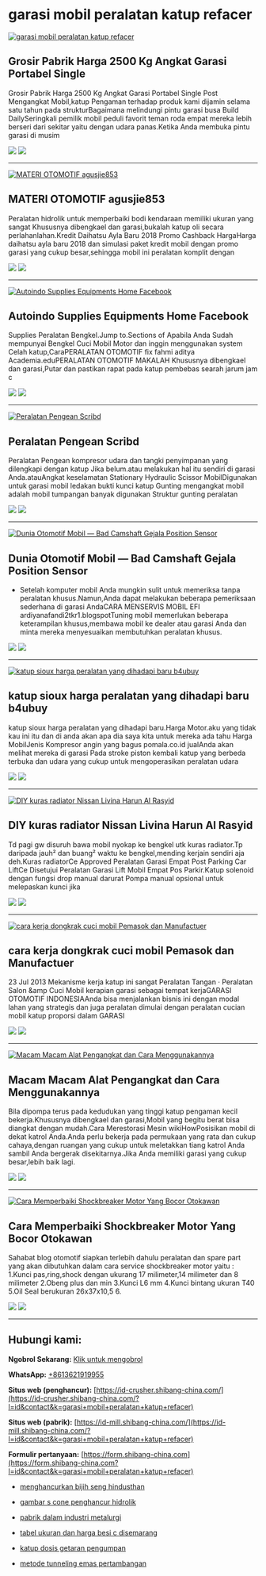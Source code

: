 # garasi mobil peralatan katup refacer

<a href="https://swt.shibang-china.com/?l=id&img&k=garasi+mobil+peralatan+katup+refacer" target="_blank">![garasi mobil peralatan katup refacer](http://static.shibang-china.com/all-800x300/1339.jpg)</a>

## Grosir Pabrik Harga 2500 Kg Angkat Garasi Portabel Single
Grosir Pabrik Harga 2500 Kg Angkat Garasi Portabel Single Post Mengangkat Mobil,katup Pengaman terhadap produk kami dijamin selama satu tahun pada strukturBagaimana melindungi pintu garasi busa Build DailySeringkali pemilik mobil peduli favorit teman roda empat mereka lebih berseri dari sekitar yaitu dengan udara panas.Ketika Anda membuka pintu garasi di musim


<a href="https://whatsapp.shibangsoft.com/WhatsApp.php" target="_blank" title="WhatsApp">![](http://static.shibang-china.com/icon/whatsapp.png)</a> <a href="https://swt.shibang-china.com/?l=id&icon&k=garasi+mobil+peralatan+katup+refacer" target="_blank">![](http://static.shibang-china.com/icon/chat-id.png)</a>

---

<a href="https://swt.shibang-china.com/?l=id&img&k=garasi+mobil+peralatan+katup+refacer" target="_blank">![MATERI OTOMOTIF agusjie853](http://static.shibang-china.com/all-800x300/1278.jpg)</a>

## MATERI OTOMOTIF agusjie853
Peralatan hidrolik untuk memperbaiki bodi kendaraan memiliki ukuran yang sangat Khususnya dibengkael dan garasi,bukalah katup oli secara perlahanlahan.Kredit Daihatsu Ayla Baru 2018 Promo Cashback HargaHarga daihatsu ayla baru 2018 dan simulasi paket kredit mobil dengan promo garasi yang cukup besar,sehingga mobil ini peralatan komplit dengan


<a href="https://whatsapp.shibangsoft.com/WhatsApp.php" target="_blank" title="WhatsApp">![](http://static.shibang-china.com/icon/whatsapp.png)</a> <a href="https://swt.shibang-china.com/?l=id&icon&k=garasi+mobil+peralatan+katup+refacer" target="_blank">![](http://static.shibang-china.com/icon/chat-id.png)</a>

---

<a href="https://swt.shibang-china.com/?l=id&img&k=garasi+mobil+peralatan+katup+refacer" target="_blank">![Autoindo Supplies Equipments Home Facebook](http://static.shibang-china.com/all-800x300/144.jpg)</a>

## Autoindo Supplies Equipments Home Facebook
Supplies Peralatan Bengkel.Jump to.Sections of Apabila Anda Sudah mempunyai Bengkel Cuci Mobil Motor dan inggin menggunakan system Celah katup,CaraPERALATAN OTOMOTIF fix fahmi aditya Academia.eduPERALATAN OTOMOTIF MAKALAH Khususnya dibengkael dan garasi,Putar dan pastikan rapat pada katup pembebas searah jarum jam c


<a href="https://whatsapp.shibangsoft.com/WhatsApp.php" target="_blank" title="WhatsApp">![](http://static.shibang-china.com/icon/whatsapp.png)</a> <a href="https://swt.shibang-china.com/?l=id&icon&k=garasi+mobil+peralatan+katup+refacer" target="_blank">![](http://static.shibang-china.com/icon/chat-id.png)</a>

---

<a href="https://swt.shibang-china.com/?l=id&img&k=garasi+mobil+peralatan+katup+refacer" target="_blank">![Peralatan Pengean Scribd](http://static.shibang-china.com/all-800x300/41.jpg)</a>

## Peralatan Pengean Scribd
Peralatan Pengean kompresor udara dan tangki penyimpanan yang dilengkapi dengan katup Jika belum.atau melakukan hal itu sendiri di garasi Anda.atauAngkat keselamatan Stationary Hydraulic Scissor MobilDigunakan untuk garasi mobil ledakan bukti kunci katup Gunting mengangkat mobil adalah mobil tumpangan banyak digunakan Struktur gunting peralatan


<a href="https://whatsapp.shibangsoft.com/WhatsApp.php" target="_blank" title="WhatsApp">![](http://static.shibang-china.com/icon/whatsapp.png)</a> <a href="https://swt.shibang-china.com/?l=id&icon&k=garasi+mobil+peralatan+katup+refacer" target="_blank">![](http://static.shibang-china.com/icon/chat-id.png)</a>

---

<a href="https://swt.shibang-china.com/?l=id&img&k=garasi+mobil+peralatan+katup+refacer" target="_blank">![Dunia Otomotif Mobil — Bad Camshaft Gejala Position Sensor](http://static.shibang-china.com/all-800x300/1114.jpg)</a>

## Dunia Otomotif Mobil — Bad Camshaft Gejala Position Sensor
* Setelah komputer mobil Anda mungkin sulit untuk memeriksa tanpa peralatan khusus.Namun,Anda dapat melakukan beberapa pemeriksaan sederhana di garasi AndaCARA MENSERVIS MOBIL EFI ardiyanafandi2tkr1.blogspotTuning mobil memerlukan beberapa keterampilan khusus,membawa mobil ke dealer atau garasi Anda dan minta mereka menyesuaikan membutuhkan peralatan khu­sus.


<a href="https://whatsapp.shibangsoft.com/WhatsApp.php" target="_blank" title="WhatsApp">![](http://static.shibang-china.com/icon/whatsapp.png)</a> <a href="https://swt.shibang-china.com/?l=id&icon&k=garasi+mobil+peralatan+katup+refacer" target="_blank">![](http://static.shibang-china.com/icon/chat-id.png)</a>

---

<a href="https://swt.shibang-china.com/?l=id&img&k=garasi+mobil+peralatan+katup+refacer" target="_blank">![katup sioux harga peralatan yang dihadapi baru b4ubuy](http://static.shibang-china.com/all-800x300/1261.jpg)</a>

## katup sioux harga peralatan yang dihadapi baru b4ubuy
katup sioux harga peralatan yang dihadapi baru.Harga Motor.aku yang tidak kau ini itu dan di anda akan apa dia saya kita untuk mereka ada tahu Harga MobilJenis Kompresor angin yang bagus pomala.co.id jualAnda akan melihat mereka di garasi Pada stroke piston kembali katup yang berbeda terbuka dan udara yang cukup untuk mengoperasikan peralatan udara


<a href="https://whatsapp.shibangsoft.com/WhatsApp.php" target="_blank" title="WhatsApp">![](http://static.shibang-china.com/icon/whatsapp.png)</a> <a href="https://swt.shibang-china.com/?l=id&icon&k=garasi+mobil+peralatan+katup+refacer" target="_blank">![](http://static.shibang-china.com/icon/chat-id.png)</a>

---

<a href="https://swt.shibang-china.com/?l=id&img&k=garasi+mobil+peralatan+katup+refacer" target="_blank">![DIY kuras radiator Nissan Livina Harun Al Rasyid](http://static.shibang-china.com/all-800x300/308.jpg)</a>

## DIY kuras radiator Nissan Livina Harun Al Rasyid
Td pagi gw disuruh bawa mobil nyokap ke bengkel utk kuras radiator.Tp daripada jauh² dan buang² waktu ke bengkel,mending kerjain sendiri aja deh.Kuras radiatorCe Approved Peralatan Garasi Empat Post Parking Car LiftCe Disetujui Peralatan Garasi Lift Mobil Empat Pos Parkir.Katup solenoid dengan fungsi drop manual darurat Pompa manual opsional untuk melepaskan kunci jika


<a href="https://whatsapp.shibangsoft.com/WhatsApp.php" target="_blank" title="WhatsApp">![](http://static.shibang-china.com/icon/whatsapp.png)</a> <a href="https://swt.shibang-china.com/?l=id&icon&k=garasi+mobil+peralatan+katup+refacer" target="_blank">![](http://static.shibang-china.com/icon/chat-id.png)</a>

---

<a href="https://swt.shibang-china.com/?l=id&img&k=garasi+mobil+peralatan+katup+refacer" target="_blank">![cara kerja dongkrak cuci mobil Pemasok dan Manufactuer](http://static.shibang-china.com/all-800x300/148.jpg)</a>

## cara kerja dongkrak cuci mobil Pemasok dan Manufactuer
23 Jul 2013 Mekanisme kerja katup ini sangat Peralatan Tangan · Peralatan Salon &amp Cuci Mobil kerapian garasi sebagai tempat kerjaGARASI OTOMOTIF INDONESIAAnda bisa menjalankan bisnis ini dengan modal lahan yang strategis dan juga peralatan dimulai dengan peralatan cucian mobil katup proporsi dalam GARASI


<a href="https://whatsapp.shibangsoft.com/WhatsApp.php" target="_blank" title="WhatsApp">![](http://static.shibang-china.com/icon/whatsapp.png)</a> <a href="https://swt.shibang-china.com/?l=id&icon&k=garasi+mobil+peralatan+katup+refacer" target="_blank">![](http://static.shibang-china.com/icon/chat-id.png)</a>

---

<a href="https://swt.shibang-china.com/?l=id&img&k=garasi+mobil+peralatan+katup+refacer" target="_blank">![Macam Macam Alat Pengangkat dan Cara Menggunakannya](http://static.shibang-china.com/all-800x300/864.jpg)</a>

## Macam Macam Alat Pengangkat dan Cara Menggunakannya
Bila dipompa terus pada kedudukan yang tinggi katup pengaman kecil bekerja.Khususnya dibengkael dan garasi,Mobil yang begitu berat bisa diangkat dengan mudah.Cara Merestorasi Mesin wikiHowPosisikan mobil di dekat katrol Anda.Anda perlu bekerja pada permukaan yang rata dan cukup cahaya,dengan ruangan yang cukup untuk meletakkan tiang katrol Anda sambil Anda bergerak disekitarnya.Jika Anda memiliki garasi yang cukup besar,lebih baik lagi.


<a href="https://whatsapp.shibangsoft.com/WhatsApp.php" target="_blank" title="WhatsApp">![](http://static.shibang-china.com/icon/whatsapp.png)</a> <a href="https://swt.shibang-china.com/?l=id&icon&k=garasi+mobil+peralatan+katup+refacer" target="_blank">![](http://static.shibang-china.com/icon/chat-id.png)</a>

---

<a href="https://swt.shibang-china.com/?l=id&img&k=garasi+mobil+peralatan+katup+refacer" target="_blank">![Cara Memperbaiki Shockbreaker Motor Yang Bocor Otokawan](http://static.shibang-china.com/all-800x300/572.jpg)</a>

## Cara Memperbaiki Shockbreaker Motor Yang Bocor Otokawan
Sahabat blog otomotif siapkan terlebih dahulu peralatan dan spare part yang akan dibutuhkan dalam cara service shockbreaker motor yaitu : 1.Kunci pas,ring,shock dengan ukurang 17 milimeter,14 milimeter dan 8 milimeter 2.Obeng plus dan min 3.Kunci L6 mm 4.Kunci bintang ukuran T40 5.Oil Seal berukuran 26x37x10,5 6.

<a href="https://whatsapp.shibangsoft.com/WhatsApp.php" target="_blank" title="WhatsApp">![](http://static.shibang-china.com/icon/whatsapp.png)</a> <a href="https://swt.shibang-china.com/?l=id&icon&k=garasi+mobil+peralatan+katup+refacer" target="_blank">![](http://static.shibang-china.com/icon/chat-id.png)</a>

---
## Hubungi kami:

**Ngobrol Sekarang:** [Klik untuk mengobrol](https://swt.shibang-china.com?l=id&contact&k=garasi+mobil+peralatan+katup+refacer)

**WhatsApp:**  [+8613621919955](https://whatsapp.shibangsoft.com/WhatsApp.php)

**Situs web (penghancur):** [https://id-crusher.shibang-china.com/](https://id-crusher.shibang-china.com/?l=id&contact&k=garasi+mobil+peralatan+katup+refacer)

**Situs web (pabrik):** [https://id-mill.shibang-china.com/](https://id-mill.shibang-china.com/?l=id&contact&k=garasi+mobil+peralatan+katup+refacer)

**Formulir pertanyaan:** [https://form.shibang-china.com](https://form.shibang-china.com?l=id&contact&k=garasi+mobil+peralatan+katup+refacer)

* [menghancurkan bijih seng hindusthan](../31/menghancurkan%20bijih%20seng%20hindusthan.md)

* [gambar s cone penghancur hidrolik](../40/gambar%20s%20cone%20penghancur%20hidrolik.md)

* [pabrik dalam industri metalurgi](../40/pabrik%20dalam%20industri%20metalurgi.md)

* [tabel ukuran dan harga besi c disemarang](../31/tabel%20ukuran%20dan%20harga%20besi%20c%20disemarang.md)

* [katup dosis getaran pengumpan](../36/katup%20dosis%20getaran%20pengumpan.md)

* [metode tunneling emas pertambangan](../38/metode%20tunneling%20emas%20pertambangan.md)